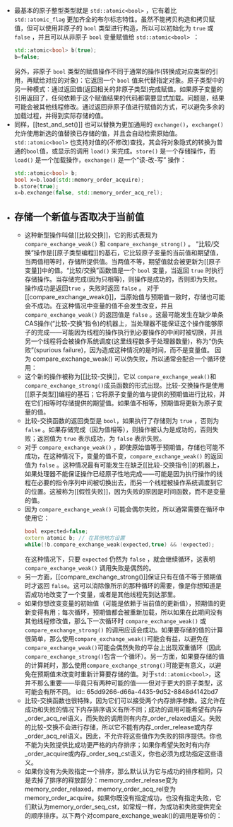 - 最基本的原子整型类型就是 `std::atomic<bool>` ，它有着比 `std::atomic_flag` 更加齐全的布尔标志特性。虽然不能拷贝构造和拷贝赋值，但可以使用非原子的 `bool` 类型进行构造，所以可以初始化为 `true` 或 `false` ，并且可以从非原子 `bool` 变量赋值给 `std::atomic<bool> `：
  ``` cpp
  std::atomic<bool> b(true);
  b=false;
  ``` 
  另外，非原子 `bool` 类型的赋值操作不同于通常的操作(转换成对应类型的引用，再赋给对应的对象)：它返回一个 `bool` 值来代替指定对象。原子类型中的另一种模式：通过返回值(返回相关的非原子类型)完成赋值。如果原子变量的引用返回了，任何依赖于这个赋值结果的代码都需要显式加载。问题是，结果可能会被其他线程修改。通过返回非原子值进行赋值的方式，可以避免多余的加载过程，并得到实际存储的值。
- 同样，[[test_and_set()]] 也可以替换为更加通用的 `exchange()`，`exchange()`允许使用新选的值替换已存储的值，并且会自动检索原始值。 `std::atomic<bool>` 也支持对值的(不修改)查找，其会将对象隐式的转换为普通的`bool`值，或显示的调用 `load()` 来完成。`store()` 是一个存储操作，而 `load()` 是一个加载操作，`exchange()` 是一个“读-改-写” 操作：
  ``` cpp
  std::atomic<bool> b;
  bool x=b.load(std::memory_order_acquire);
  b.store(true);
  x=b.exchange(false, std::memory_order_acq_rel);
  ```
- ## 存储一个新值与否取决于当前值
	- 这种新型操作叫做[[比较交换]]，它的形式表现为 `compare_exchange_weak()` 和
	  `compare_exchange_strong()` 。
	  “比较/交换”操作是[[原子类型编程]]的基石，它比较原子变量的当前值和期望值，当两值相等时，存储所提供值。当两值不等，期望值就会被更新为[[原子变量]]中的值。“比较/交换”函数值是一个 `bool` 变量，当返回 `true` 时执行存储操作。当存储完成(因为只相等)，则操作是成功的，否则即为失败。操作成功是返回`true` ，失败时返回 `false` 。
	  对于[[compare_exchange_weak()]]，当原始值与预期值一致时，存储也可能会不成功。在这种情况中变量的值不会发生改变，并且 `compare_exchange_weak()` 的返回值是 `false` 。这最可能发生在缺少单条CAS操作(“比较-交换”指令)的机器上，当处理器不能保证这个操作能够原子的完成——可能因为线程的操作执行到必要操作的中间时被切换，并且另一个线程将会被操作系统调度(这里线程数多于处理器数量)，称为“伪失败”(spurious failure)，因为造成这种情况的是时间，而不是变量值。
	  因为 compare_exchange_weak() 可以伪失败，所以通常会配合一个循环使用：
	- 这个新的操作被称为[[比较-交换]]，它以 `compare_exchange_weak()`和 `compare_exchange_strong()`成员函数的形式出现。比较-交换操作是使用[[原子类型]]编程的基石；它将原子变量的值与提供的预期值进行比较，并在它们相等时存储提供的期望值。如果值不相等，预期值将更新为原子变量的值。
	- 比较-交换函数的返回类型是 `bool`，如果执行了存储则为 `true` ，否则为 `false` 。如果存储完成（因为值相等），则操作被认为是成功的，否则失败；返回值为 `true` 表示成功，为 `false` 表示失败。
	- 对于 `compare_exchange_weak()` ，即使原始值等于预期值，存储也可能不成功，在这种情况下，变量的值不变，`compare_exchange_weak()` 的返回值为 `false` 。这种情况最有可能发生在缺乏[[比较-交换指令]]的机器上，如果处理器不能保证操作已经原子性地完成——可能是因为执行操作的线程在必要的指令序列中间被切换出去，而另一个线程被操作系统调度到它的位置。这被称为[[假性失败]]，因为失败的原因是时间函数，而不是变量的值。
	- 因为 `compare_exchange_weak()` 可能会偶尔失败，所以通常需要在循环中使用它：
	  ``` cpp
	  bool expected=false; 
	  extern atomic b; // 在其他地方设置 
	  while(!b.compare_exchange_weak(expected,true) && !expected);
	  ```
	  在这种情况下，只要 `expected` 仍然为 `false` ，就会继续循环，这表明 `compare_exchange_weak()` 调用失败是偶然的。
	- 另一方面，[[compare_exchange_strong()]]保证只有在值不等于预期值时才返回 `false`。这可以消除像所示的那种循环的需要，像是你想知道是否成功地改变了一个变量，或者是其他线程先到达那里。
	- 如果你想改变变量的初始值（可能是依赖于当前值的更新值），预期值的更新变得有用；每次循环，预期值都会被重新加载，所以如果在此期间没有其他线程修改值，那么下一次循环时 `compare_exchange_weak()` 或 `compare_exchange_strong()` 的调用应该会成功。如果要存储的值的计算很简单，那么使用`compare_exchange_weak()`可能会有益，以避免在`compare_exchange_weak()`可能会偶然失败的平台上出现双重循环（因此`compare_exchange_strong()`包含一个循环）。另一方面，如果要存储的值的计算耗时，那么使用`compare_exchange_strong()`可能更有意义，以避免在预期值未改变时重新计算要存储的值。对于`std::atomic<bool>`，这并不那么重要——毕竟只有两种可能的值——但对于更大的原子类型，这可能会有所不同。
	  id:: 65dd9266-d66a-4435-9d52-8848d4142bd7
	- 比较-交换函数也很特殊，因为它们可以接受两个内存排序参数。这允许在成功和失败的情况下内存排序语义有所不同；成功的调用可能希望有内存_order_acq_rel语义，而失败的调用则有内存_order_relaxed语义。失败的比较-交换不会进行存储，所以它不能有内存_order_release或内存_order_acq_rel语义。因此，不允许将这些值作为失败的排序提供。你也不能为失败提供比成功更严格的内存排序；如果你希望失败时有内存_order_acquire或内存_order_seq_cst语义，你也必须为成功指定这些语义。
	- 如果你没有为失败指定一个排序，那么默认认为它与成功的排序相同，只是去掉了排序的释放部分：memory_order_release变为memory_order_relaxed，memory_order_acq_rel变为memory_order_acquire。如果你既没有指定成功，也没有指定失败，它们默认为memory_order_seq_cst，如常规一样，为成功和失败提供完全的顺序排序。以下两个对compare_exchange_weak()的调用是等价的：